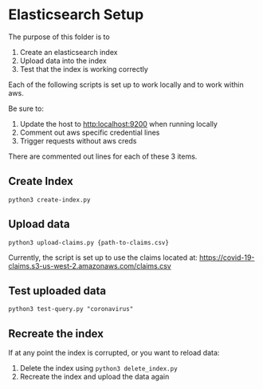 # Elasticsearch Setup
The purpose of this folder is to
1. Create an elasticsearch index
2. Upload data into the index
3. Test that the index is working correctly

Each of the following scripts is set up to work locally and to work within aws.

Be sure to:
1. Update the host to <a href="http:localhost:9200">http:localhost:9200</a> when running locally
2. Comment out aws specific credential lines
3. Trigger requests without aws creds

There are commented out lines for each of these 3 items.

## Create Index

`python3 create-index.py`

## Upload data

`python3 upload-claims.py {path-to-claims.csv}`

Currently, the script is set up to use the claims located at: https://covid-19-claims.s3-us-west-2.amazonaws.com/claims.csv

## Test uploaded data

`python3 test-query.py "coronavirus"`

## Recreate the index
If at any point the index is corrupted, or you want to reload data:
1. Delete the index using `python3 delete_index.py`
2. Recreate the index and upload the data again
